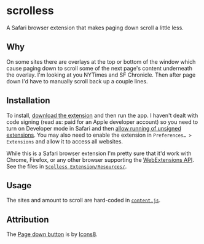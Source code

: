 # scrolless

A Safari browser extension that makes paging down scroll a little less.

## Why

On some sites there are overlays at the top or bottom of the window which cause
paging down to scroll some of the next page's content underneath the overlay. I'm 
looking at you NYTimes and SF Chronicle. Then after page down I'd have to 
manually scroll back up a couple lines.

## Installation

To install, [download the extension](https://github.com/kevinoliver/scrolless/releases) and then run the app. 
I haven't dealt with code signing (read as: paid for an Apple developer account) so you need to 
turn on Developer mode in Safari and then [allow running of unsigned extensions](https://developer.apple.com/documentation/safariservices/safari_web_extensions/running_your_safari_web_extension#3744467).
You may also need to enable the extension in `Preferences… > Extensions` and allow it to access all websites.

While this is a Safari browser extension I'm pretty sure that it'd work with Chrome, Firefox, or any other browser supporting the [WebExtensions API](https://extensionworkshop.com/documentation/develop/about-the-webextensions-api/). See the files in [`Scolless Extension/Resources/`](Scolless%20Extension/Resources/).

## Usage

The sites and amount to scroll are hard-coded in [`content.js`](Scolless%20Extension/Resources/content.js).

## Attribution

The [Page down button](https://icons8.com/icon/WpcZH0ZKKAkr/page-down-button) is by [Icons8](https://icons8.com).
